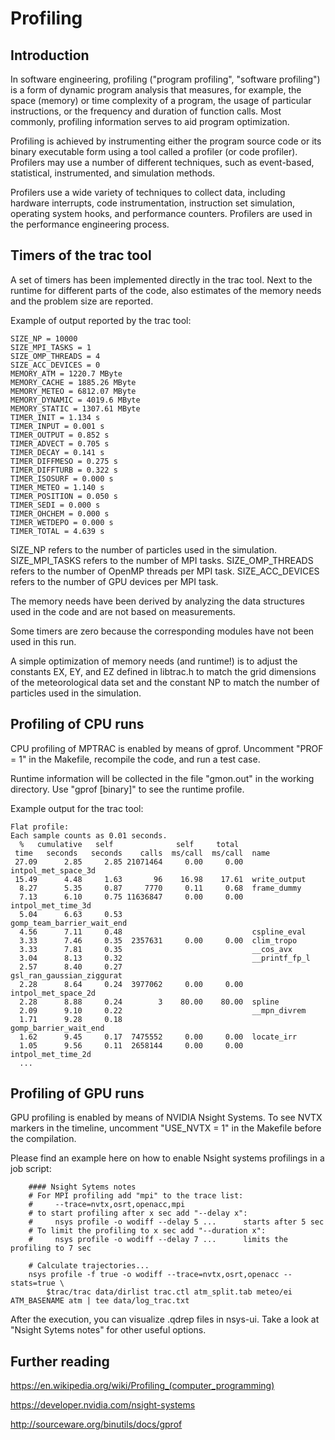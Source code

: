 # Profiling

## Introduction

In software engineering, profiling ("program profiling", "software profiling") is a form of dynamic program analysis that measures, for example, the space (memory) or time complexity of a program, the usage of particular instructions, or the frequency and duration of function calls. Most commonly, profiling information serves to aid program optimization.

Profiling is achieved by instrumenting either the program source code or its binary executable form using a tool called a profiler (or code profiler). Profilers may use a number of different techniques, such as event-based, statistical, instrumented, and simulation methods.

Profilers use a wide variety of techniques to collect data, including hardware interrupts, code instrumentation, instruction set simulation, operating system hooks, and performance counters. Profilers are used in the performance engineering process.

## Timers of the trac tool

A set of timers has been implemented directly in the trac tool. Next to the runtime for different parts of the code, also estimates of the memory needs and the problem size are reported.

Example of output reported by the trac tool:

```
SIZE_NP = 10000
SIZE_MPI_TASKS = 1
SIZE_OMP_THREADS = 4
SIZE_ACC_DEVICES = 0
MEMORY_ATM = 1220.7 MByte
MEMORY_CACHE = 1885.26 MByte
MEMORY_METEO = 6812.07 MByte
MEMORY_DYNAMIC = 4019.6 MByte
MEMORY_STATIC = 1307.61 MByte
TIMER_INIT = 1.134 s
TIMER_INPUT = 0.001 s
TIMER_OUTPUT = 0.852 s
TIMER_ADVECT = 0.705 s
TIMER_DECAY = 0.141 s
TIMER_DIFFMESO = 0.275 s
TIMER_DIFFTURB = 0.322 s
TIMER_ISOSURF = 0.000 s
TIMER_METEO = 1.140 s
TIMER_POSITION = 0.050 s
TIMER_SEDI = 0.000 s
TIMER_OHCHEM = 0.000 s
TIMER_WETDEPO = 0.000 s
TIMER_TOTAL = 4.639 s
```

SIZE_NP refers to the number of particles used in the simulation. SIZE_MPI_TASKS refers to the number of MPI tasks. SIZE_OMP_THREADS refers to the number of OpenMP threads per MPI task. SIZE_ACC_DEVICES refers to the number of GPU devices per MPI task.

The memory needs have been derived by analyzing the data structures used in the code and are not based on measurements.

Some timers are zero because the corresponding modules have not been used in this run.

A simple optimization of memory needs (and runtime!) is to adjust the constants EX, EY, and EZ defined in libtrac.h to match the grid dimensions of the meteorological data set and the constant NP to match the number of particles used in the simulation.

## Profiling of CPU runs

CPU profiling of MPTRAC is enabled by means of gprof. Uncomment "PROF = 1" in the Makefile, recompile the code, and run a test case.

Runtime information will be collected in the file "gmon.out" in the working directory. Use "gprof [binary]" to see the runtime profile.

Example output for the trac tool:

```
Flat profile:
Each sample counts as 0.01 seconds.
  %   cumulative   self              self     total           
 time   seconds   seconds    calls  ms/call  ms/call  name    
 27.09      2.85     2.85 21071464     0.00     0.00  intpol_met_space_3d
 15.49      4.48     1.63       96    16.98    17.61  write_output
  8.27      5.35     0.87     7770     0.11     0.68  frame_dummy
  7.13      6.10     0.75 11636847     0.00     0.00  intpol_met_time_3d
  5.04      6.63     0.53                             gomp_team_barrier_wait_end
  4.56      7.11     0.48                             cspline_eval
  3.33      7.46     0.35  2357631     0.00     0.00  clim_tropo
  3.33      7.81     0.35                             __cos_avx
  3.04      8.13     0.32                             __printf_fp_l
  2.57      8.40     0.27                             gsl_ran_gaussian_ziggurat
  2.28      8.64     0.24  3977062     0.00     0.00  intpol_met_space_2d
  2.28      8.88     0.24        3    80.00    80.00  spline
  2.09      9.10     0.22                             __mpn_divrem
  1.71      9.28     0.18                             gomp_barrier_wait_end
  1.62      9.45     0.17  7475552     0.00     0.00  locate_irr
  1.05      9.56     0.11  2658144     0.00     0.00  intpol_met_time_2d
  ...
```

## Profiling of GPU runs

GPU profiling is enabled by means of NVIDIA Nsight Systems. To see NVTX markers in the timeline, uncomment "USE_NVTX = 1" in the Makefile before the compilation.

Please find an example here on how to enable Nsight systems profilings in a job script:

```
    #### Nsight Sytems notes                                                                                                                                                                                            
    # For MPI profiling add "mpi" to the trace list:                                                                                                                                                                    
    #     --trace=nvtx,osrt,openacc,mpi                                                                                                                                                                                     
    # to start profiling after x sec add "--delay x":                                                                                                                                                                   
    #     nsys profile -o wodiff --delay 5 ...      starts after 5 sec                                                                                                                                               
    # To limit the profiling to x sec add "--duration x":                                                                                                                                                               
    #     nsys profile -o wodiff --delay 7 ...      limits the profiling to 7 sec                                                                                                                                    

    # Calculate trajectories...                                                                                                                                                                     
    nsys profile -f true -o wodiff --trace=nvtx,osrt,openacc --stats=true \
        $trac/trac data/dirlist trac.ctl atm_split.tab meteo/ei ATM_BASENAME atm | tee data/log_trac.txt
```

After the execution, you can visualize .qdrep files in nsys-ui. Take a look at "Nsight Sytems notes" for other useful options.

## Further reading

https://en.wikipedia.org/wiki/Profiling_(computer_programming)

https://developer.nvidia.com/nsight-systems

http://sourceware.org/binutils/docs/gprof
